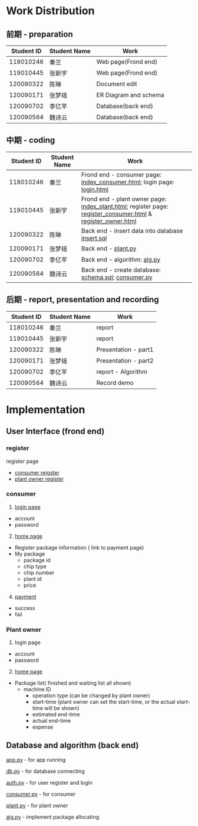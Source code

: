 # Work Distribution
## 前期 - preparation
| Student ID | Student Name | Work                      |
| ---------- | ------------ | ------------------------- |
| 118010246  | 秦兰          | Web page(Frond end)       |       
| 119010445  | 张新宇        | Web page(Frond end)       |
| 120090322  | 陈琳          | Document edit             |
| 120090171  | 张梦瑶        | ER Diagram and schema     |
| 120090702  | 李亿芊        | Database(back end)        |
| 120090564  | 魏诗云        | Database(back end)        |

## 中期 - coding
| Student ID | Student Name | Work                      |
| ---------- | ------------ | ------------------------- |
| 118010246  | 秦兰          | Frond end - consumer page: [index_consumer.html](../App/templates/index_consumer.html); login page: [login.html](../App/templates/login.html)      |       
| 119010445  | 张新宇        | Frond end - plant owner page: [index_plant.html](../App/templates/index_plant.html); register page: [register_consumer.html](../App/templates/register_consumer.html) & [register_owner.html](../App/templates/register_owner.html)       |
| 120090322  | 陈琳          | Back end - insert data into database [insert.sql](../App/insert.sql)             |
| 120090171  | 张梦瑶        | Back end - [plant.py](../App/plant.py)     |
| 120090702  | 李亿芊        | Back end - algorithm: [alg.py](../App/alg.py)        |
| 120090564  | 魏诗云        | Back end - create database: [schema.sql](../App/schema.sql); [consumer.py](../App/consumer.py)        |

## 后期 - report, presentation and recording
| Student ID | Student Name | Work                      |
| ---------- | ------------ | ------------------------- |
| 118010246  | 秦兰          | report       |       
| 119010445  | 张新宇        | report       |
| 120090322  | 陈琳          | Presentation - part1           |
| 120090171  | 张梦瑶        | Presentation - part2    |
| 120090702  | 李亿芊        | report - Algorithm       |
| 120090564  | 魏诗云        | Record demo        |




# Implementation

## User Interface (frond end)

### register

register page
- [consumer reigster](../App/templates/register_consumer.html)
- [plant owner register](../App/templates/register_owner.html)

### consumer

1. [login page](../App/templates/login.html)
- account
- password

2. [home page](../App/templates/index_consumer.html)
- Register package information ( link to payment page)
- My package
    - package id
    - chip type
    - chip number
    - plant id
    - price

4. [payment](../App/templates/payment.html)
- success
- fail

    

### Plant owner 
1. login page
- account
- password
2. [home page](../App/templates/index_plant.html)
- Package list( finished and waiting list all shown)
    - machine ID
        - operation type (can be changed by plant owner)
        - start-time (plant owner can set the start-time, or the actual start-time will be shown)
        - estimated end-time
        - actual end-time
        - expense
    


## Database and algorithm (back end)

[app.py](../App/app.py) - for app running

[db.py](../App/db.py) - for database connecting

[auth.py](../App/auth.py) - for user register and login

[consumer.py](../App/consumer.py) - for consumer

[plant.py](../App/plant.py) - for plant owner

[alg.py](../App/alg.py) - implement package allocating



